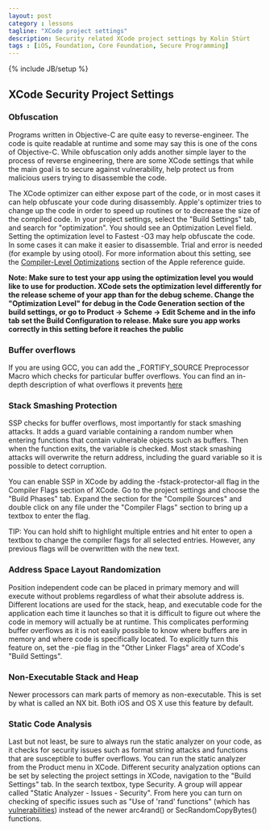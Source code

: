 ```yaml
---
layout: post
category : lessons
tagline: "XCode project settings"
description: Security related XCode project settings by Kolin Stürt
tags : [iOS, Foundation, Core Foundation, Secure Programming]
---
```

{% include JB/setup %}

## XCode Security Project Settings

### Obfuscation

Programs written in Objective-C are quite easy to reverse-engineer. The code is quite readable at runtime and some may say this is one of the cons of Objective-C. While obfuscation only adds another simple layer to the process of reverse engineering, there are some XCode settings that while the main goal is to secure against vulnerability, help protect us from malicious users trying to disassemble the code.

The XCode optimizer can either expose part of the code, or in most cases it can help obfuscate your code during disassembly. Apple's optimizer tries to change up the code in order to speed up routines or to decrease the size of the compiled code. In your project settings, select the "Build Settings" tab, and search for "optimization". You should see an Optimization Level field. Setting the optimization level to Fastest -O3 may help obfuscate the code. In some cases it can make it easier to disassemble. Trial and error is needed (for example by using otool). For more information about this setting, see the [Compiler-Level Optimizations](https://developer.apple.com/library/mac/documentation/General/Conceptual/MOSXAppProgrammingGuide/Performance/Performance.html#//apple_ref/doc/uid/TP40010543-CH9-102307) 
section of the Apple reference guide.

**Note: Make sure to test your app using the optimization level you would like to use for production. XCode sets the optimization level differently for the release scheme of your app than for the debug scheme. Change the "Optimization Level" for debug in the Code Generation section of the build settings, or go to Product -> Scheme -> Edit Scheme and in the info tab set the Build Configuration to release. Make sure you app works correctly in this setting before it reaches the public**

### Buffer overflows 

If you are using GCC, you can add the _FORTIFY_SOURCE Preprocessor Macro which checks for particular buffer overflows. You can find an in-depth description of what overflows it prevents [here](http://gcc.gnu.org/ml/gcc-patches/2004-09/msg02055.html)

### Stack Smashing Protection

SSP checks for buffer overflows, most importantly for stack smashing attacks. It adds a guard variable containing a random number when entering functions that contain vulnerable objects such as buffers. Then when the function exits, the variable is checked. Most stack smashing attacks will overwrite the return address, including the guard variable so it is possible to detect corruption.

You can enable SSP in XCode by adding the -fstack-protector-all flag in the Compiler Flags section of XCode. Go to the project settings and choose the "Build Phases" tab. Expand the section for the "Compile Sources" and double click on any file under the "Compiler Flags" section to bring up a textbox to enter the flag.

TIP: You can hold shift to highlight multiple entries and hit enter to open a textbox to change the compiler flags for all selected entries. However, any previous flags will be overwritten with the new text.

### Address Space Layout Randomization
Position independent code can be placed in primary memory and will execute without problems regardless of what their absolute address is. Different locations are used for the stack, heap, and executable code for the application each time it launches so that it is difficult to figure out where the code in memory will actually be at runtime. This complicates performing buffer overflows as it is not easily possible to know where buffers are in memory and where code is specifically located. To explicitly turn this feature on, set the -pie flag in the "Other Linker Flags" area of XCode's "Build Settings".


### Non-Executable Stack and Heap
Newer processors can mark parts of memory as non-executable. This is set by what is called an NX bit. Both iOS and OS X use this feature by default.

### Static Code Analysis
Last but not least, be sure to always run the static analyzer on your code, as it checks for security issues such as format string attacks and functions that are susceptible to buffer overflows. You can run the static analyzer from the Product menu in XCode. Different security analyzation options can be set by selecting the project settings in XCode, navigation to the "Build Settings" tab. In the search textbox, type Security. A group will appear called "Static Analyzer - Issues - Security". From here you can turn on checking of specific issues such as "Use of 'rand' functions"  (which has [vulnerabilities](http://www.tech-faq.com/random-number-vulnerability.html)) instead of the newer arc4rand() or SecRandomCopyBytes() functions.
